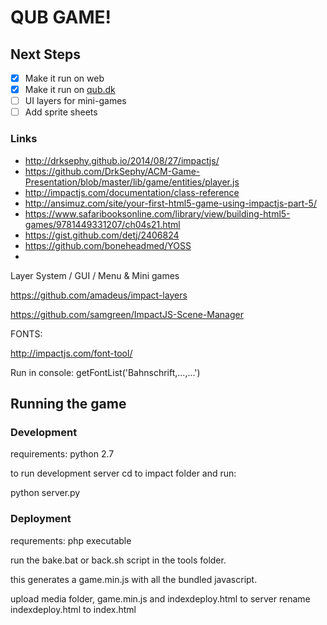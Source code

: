 # QUB GAME!


## Next Steps
* [x] Make it run on web
* [x] Make it run on [qub.dk](http://www.qub.dk/qub-game/)
* [ ] UI layers for mini-games
* [ ] Add sprite sheets

### Links
* http://drksephy.github.io/2014/08/27/impactjs/
* https://github.com/DrkSephy/ACM-Game-Presentation/blob/master/lib/game/entities/player.js
* http://impactjs.com/documentation/class-reference
* http://ansimuz.com/site/your-first-html5-game-using-impactjs-part-5/
* https://www.safaribooksonline.com/library/view/building-html5-games/9781449331207/ch04s21.html
* https://gist.github.com/detj/2406824
* https://github.com/boneheadmed/YOSS
* 




Layer System / GUI / Menu & Mini games

https://github.com/amadeus/impact-layers

https://github.com/samgreen/ImpactJS-Scene-Manager

FONTS:

http://impactjs.com/font-tool/

Run in console:
getFontList('Bahnschrift,...,...')


## Running the game

### Development

requirements: python 2.7

to run development server cd to impact folder and run:

python server.py

### Deployment

requrements: php executable

run the bake.bat or back.sh script in the tools folder.

this generates a game.min.js with all the bundled javascript.

upload media folder, game.min.js and indexdeploy.html to server
rename indexdeploy.html to index.html
